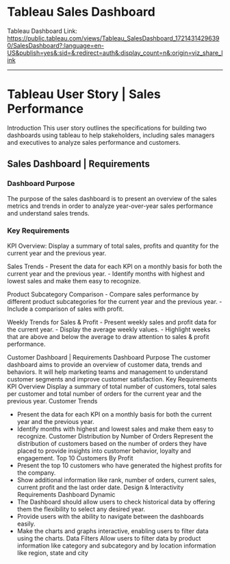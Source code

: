 # Tableau Sales Dashboard

Tableau Dashboard Link:
https://public.tableau.com/views/Tableau_SalesDashboard_17214314296390/SalesDashboard?:language=en-US&publish=yes&:sid=&:redirect=auth&:display_count=n&:origin=viz_share_link

-----

# Tableau User Story | Sales Performance

Introduction
This user story outlines the specifications for building two dashboards using tableau to help stakeholders, including sales managers and executives to analyze sales performance and customers.

## Sales Dashboard | Requirements

### Dashboard Purpose

The purpose of the sales dashboard is to present an overview of the sales metrics and trends in order to analyze year-over-year sales performance and understand sales trends.

### Key Requirements

KPI Overview:
Display a summary of total sales, profits and quantity for the current year and the previous year.

Sales Trends
    -	Present the data for each KPI on a monthly basis for both the current year and the previous year.
    -	Identify months with highest and lowest sales and make them easy to recognize.

Product Subcategory Comparison
    -	Compare sales performance by different product subcategories for the current year and the previous year.
    -	Include a comparison of sales with profit.

Weekly Trends for Sales & Profit
    -	Present weekly sales and profit data for the current year.
    -	Display the average weekly values.
    -	Highlight weeks that are above and below the average to draw attention to sales & profit performance.



Customer Dashboard | Requirements
Dashboard Purpose
The customer dashboard aims to provide an overview of customer data, trends and behaviors. It will help marketing teams and management to understand customer segments and improve customer satisfaction.
Key Requirements
KPI Overview
Display a summary of total number of customers, total sales per customer and total number of orders for the current year and the previous year.
Customer Trends
-	Present the data for each KPI on a monthly basis for both the current year and the previous year.
-	Identify months with highest and lowest sales and make them easy to recognize.
Customer Distribution by Number of Orders
Represent the distribution of customers based on the number of orders they have placed to provide insights into customer behavior, loyalty and engagement.
Top 10 Customers By Profit
-	Present the top 10 customers who have generated the highest profits for the company.
-	Show additional information like rank, number of orders, current sales, current profit and the last order date.
Design & Interactivity Requirements
Dashboard Dynamic
-	The Dashboard should allow users to check historical data by offering them the flexibility to select any desired year.
-	Provide users with the ability to navigate between the dashboards easily.
-	Make the charts and graphs interactive, enabling users to filter data using the charts.
Data Filters
Allow users to filter data by product information like category and subcategory and by location information like region, state and city


